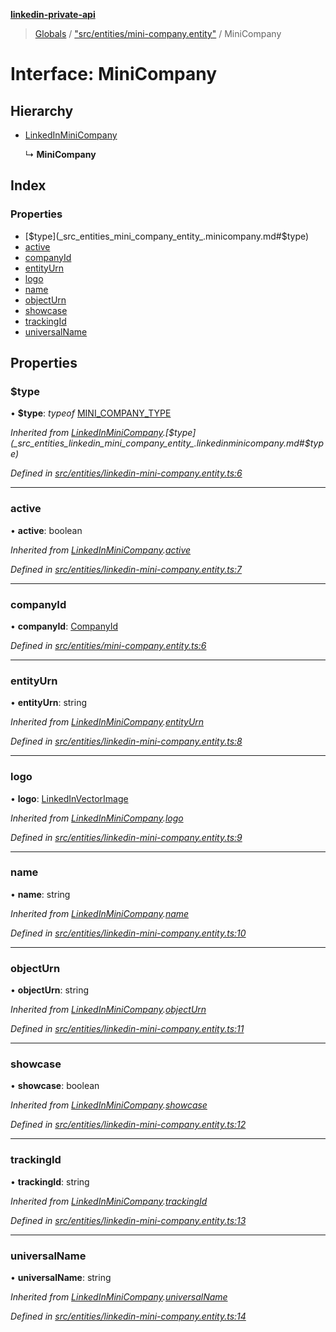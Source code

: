 **[linkedin-private-api](../README.md)**

> [Globals](../globals.md) / ["src/entities/mini-company.entity"](../modules/_src_entities_mini_company_entity_.md) / MiniCompany

# Interface: MiniCompany

## Hierarchy

- [LinkedInMiniCompany](_src_entities_linkedin_mini_company_entity_.linkedinminicompany.md)

  ↳ **MiniCompany**

## Index

### Properties

- [$type](_src_entities_mini_company_entity_.minicompany.md#$type)
- [active](_src_entities_mini_company_entity_.minicompany.md#active)
- [companyId](_src_entities_mini_company_entity_.minicompany.md#companyid)
- [entityUrn](_src_entities_mini_company_entity_.minicompany.md#entityurn)
- [logo](_src_entities_mini_company_entity_.minicompany.md#logo)
- [name](_src_entities_mini_company_entity_.minicompany.md#name)
- [objectUrn](_src_entities_mini_company_entity_.minicompany.md#objecturn)
- [showcase](_src_entities_mini_company_entity_.minicompany.md#showcase)
- [trackingId](_src_entities_mini_company_entity_.minicompany.md#trackingid)
- [universalName](_src_entities_mini_company_entity_.minicompany.md#universalname)

## Properties

### $type

• **$type**: _typeof_ [MINI_COMPANY_TYPE](../modules/_src_entities_linkedin_mini_company_entity_.md#mini_company_type)

_Inherited from [LinkedInMiniCompany](_src_entities_linkedin_mini_company_entity_.linkedinminicompany.md).[$type](_src_entities_linkedin_mini_company_entity_.linkedinminicompany.md#$type)_

_Defined in [src/entities/linkedin-mini-company.entity.ts:6](https://github.com/eilonmore/linkedin-private-api/blob/84c9c15/src/entities/linkedin-mini-company.entity.ts#L6)_

---

### active

• **active**: boolean

_Inherited from [LinkedInMiniCompany](_src_entities_linkedin_mini_company_entity_.linkedinminicompany.md).[active](_src_entities_linkedin_mini_company_entity_.linkedinminicompany.md#active)_

_Defined in [src/entities/linkedin-mini-company.entity.ts:7](https://github.com/eilonmore/linkedin-private-api/blob/84c9c15/src/entities/linkedin-mini-company.entity.ts#L7)_

---

### companyId

• **companyId**: [CompanyId](../modules/_src_entities_mini_company_entity_.md#companyid)

_Defined in [src/entities/mini-company.entity.ts:6](https://github.com/eilonmore/linkedin-private-api/blob/84c9c15/src/entities/mini-company.entity.ts#L6)_

---

### entityUrn

• **entityUrn**: string

_Inherited from [LinkedInMiniCompany](_src_entities_linkedin_mini_company_entity_.linkedinminicompany.md).[entityUrn](_src_entities_linkedin_mini_company_entity_.linkedinminicompany.md#entityurn)_

_Defined in [src/entities/linkedin-mini-company.entity.ts:8](https://github.com/eilonmore/linkedin-private-api/blob/84c9c15/src/entities/linkedin-mini-company.entity.ts#L8)_

---

### logo

• **logo**: [LinkedInVectorImage](_src_entities_linkedin_vector_image_entity_.linkedinvectorimage.md)

_Inherited from [LinkedInMiniCompany](_src_entities_linkedin_mini_company_entity_.linkedinminicompany.md).[logo](_src_entities_linkedin_mini_company_entity_.linkedinminicompany.md#logo)_

_Defined in [src/entities/linkedin-mini-company.entity.ts:9](https://github.com/eilonmore/linkedin-private-api/blob/84c9c15/src/entities/linkedin-mini-company.entity.ts#L9)_

---

### name

• **name**: string

_Inherited from [LinkedInMiniCompany](_src_entities_linkedin_mini_company_entity_.linkedinminicompany.md).[name](_src_entities_linkedin_mini_company_entity_.linkedinminicompany.md#name)_

_Defined in [src/entities/linkedin-mini-company.entity.ts:10](https://github.com/eilonmore/linkedin-private-api/blob/84c9c15/src/entities/linkedin-mini-company.entity.ts#L10)_

---

### objectUrn

• **objectUrn**: string

_Inherited from [LinkedInMiniCompany](_src_entities_linkedin_mini_company_entity_.linkedinminicompany.md).[objectUrn](_src_entities_linkedin_mini_company_entity_.linkedinminicompany.md#objecturn)_

_Defined in [src/entities/linkedin-mini-company.entity.ts:11](https://github.com/eilonmore/linkedin-private-api/blob/84c9c15/src/entities/linkedin-mini-company.entity.ts#L11)_

---

### showcase

• **showcase**: boolean

_Inherited from [LinkedInMiniCompany](_src_entities_linkedin_mini_company_entity_.linkedinminicompany.md).[showcase](_src_entities_linkedin_mini_company_entity_.linkedinminicompany.md#showcase)_

_Defined in [src/entities/linkedin-mini-company.entity.ts:12](https://github.com/eilonmore/linkedin-private-api/blob/84c9c15/src/entities/linkedin-mini-company.entity.ts#L12)_

---

### trackingId

• **trackingId**: string

_Inherited from [LinkedInMiniCompany](_src_entities_linkedin_mini_company_entity_.linkedinminicompany.md).[trackingId](_src_entities_linkedin_mini_company_entity_.linkedinminicompany.md#trackingid)_

_Defined in [src/entities/linkedin-mini-company.entity.ts:13](https://github.com/eilonmore/linkedin-private-api/blob/84c9c15/src/entities/linkedin-mini-company.entity.ts#L13)_

---

### universalName

• **universalName**: string

_Inherited from [LinkedInMiniCompany](_src_entities_linkedin_mini_company_entity_.linkedinminicompany.md).[universalName](_src_entities_linkedin_mini_company_entity_.linkedinminicompany.md#universalname)_

_Defined in [src/entities/linkedin-mini-company.entity.ts:14](https://github.com/eilonmore/linkedin-private-api/blob/84c9c15/src/entities/linkedin-mini-company.entity.ts#L14)_
